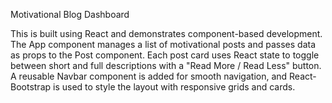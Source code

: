 Motivational Blog Dashboard

This is built using React and demonstrates component-based development. The App component manages a list of motivational posts and passes data as props to the Post component. Each post card uses React state to toggle between short and full descriptions with a "Read More / Read Less" button. A reusable Navbar component is added for smooth navigation, and React-Bootstrap is used to style the layout with responsive grids and cards.
